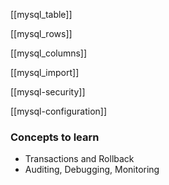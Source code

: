 [[mysql_table]]

[[mysql_rows]]

[[mysql_columns]]

[[mysql_import]]

[[mysql-security]]

[[mysql-configuration]]

### Concepts to learn
- Transactions and Rollback
- Auditing, Debugging, Monitoring